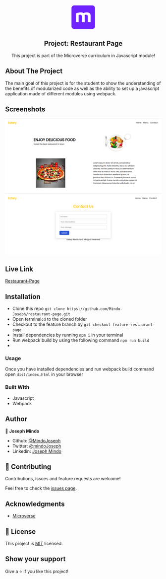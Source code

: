 <br />
<p align="center">
  <a href="https://www.microverse.org/">
    <img src="/src/img/microverse.png" alt="Logo" width="80" height="80">
  </a>

  <h2 align="center">Project: Restaurant Page </h2>

  <p align="center">
    This project is part of the Microverse curriculum in Javascript module!
  </p>
</p>

## About The Project

The main goal of this project is for the student to show the understanding of the benefits of modularized code as well as the ability to set up a javascript application made of different modules using webpack.

## Screenshots
![Main-Page](./src/img/restaurant-home.png)
![Contact-Page](src/img/restaurant-contact.png)
## Live Link
[Restaurant-Page](https://bit.ly/3mhNdbv)

<!-- INSTALLATION -->
## Installation

* Clone this repo ```git clone https://github.com/Mindo-Joseph/restaurant-page.git```
* Open terminal```cd``` to the cloned folder
* Checkout to the feature branch by ```git checkout feature-restaurant-page```
* Install dependencies by running ```npm i``` in your terminal
* Run webpack build by using the following command ```npm run build```
* 


### Usage

Once you have installed dependencies and run webpack build command  open ```dist/index.html``` in your browser 




### Built With

* Javascript
* Webpack

## Author


👤 **Joseph Mindo**

- Github: [@MindoJoseph](https://github.com/Mindo-Joseph)
- Twitter: [@mindoJoseph](https://twitter.com/mindoJoseph)
- Linkedin: [Joseph Mindo](https://www.linkedin.com/in/josephmindo/)


## 🤝 Contributing

Contributions, issues and feature requests are welcome!

Feel free to check the [issues page](https://github.com/Mindo-Joseph/restaurant-page/issues).


## Acknowledgments

* [Microverse](https://www.microverse.org/)


## 📝 License

This project is [MIT](lic.url) licensed.


## Show your support

Give a ⭐️ if you like this project!